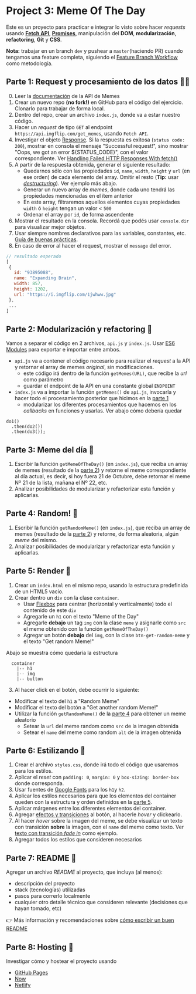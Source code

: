 # Project 3: Meme Of The Day

Este es un proyecto para practicar e integrar lo visto sobre hacer _requests_ usando **[Fetch API](https://developer.mozilla.org/en-US/docs/Web/API/Fetch_API/Using_Fetch)**, **[Promises](https://developer.mozilla.org/en-US/docs/Web/JavaScript/Guide/Using_promises)**, manipulación del **DOM**, **modularización**, **refactoring**, **Git** y **CSS**.

**Nota:** trabajar en un branch `dev` y pushear a `master`(haciendo PR) cuando tengamos una feature completa, siguiendo el [Feature Branch Workflow](https://www.atlassian.com/git/tutorials/comparing-workflows/feature-branch-workflow) como metodología.

## Parte 1: Request y procesamiento de los datos 🕵️‍♀️

0. Leer la [documentación](https://api.imgflip.com/) de la API de Memes
1. Crear un nuevo repo **(no fork!)** en GitHub para el código del ejercicio. Clonarlo para trabajar de forma local.
2. Dentro del repo, crear un archivo `index.js`, donde va a estar nuestro código.
3. Hacer un _request_ de tipo `GET` al endpoint `https://api.imgflip.com/get_memes`, usando `Fetch API`.
4. Investigar el objeto [Response](https://developer.mozilla.org/en-US/docs/Web/API/Response). Si la respuesta es exitosa (`status code: 200`), mostrar en consola el mensaje "Successful request!", sino mostrar "Oops, we got an error ${STATUS_CODE}", con el valor correspondiente. Ver [Handling Failed HTTP Responses With fetch()
](https://www.tjvantoll.com/2015/09/13/fetch-and-errors/)
5. A partir de la respuesta obtenida, generar el siguiente resultado:
    - Quedarnos sólo con las propiedades `id`, `name`, `width`, `height` y `url` (en ese orden) de cada elemento del array. Omitir el resto (**Tip:** usar [_destructuring_](https://github.com/undefinedschool/notes-es6-destructuring-notes)). Ver ejemplo más abajo.
    - Generar un nuevo array de _memes_, donde cada uno tendrá las propiedades mencionadas en el ítem anterior
    - En este array, filtraremos aquellos elementos cuyas propiedades `width` ó `height` tengan un valor < `500`
    - Ordenar el array por `id`, de forma ascendente
5. Mostrar el resultado en la consola. Recordá que podés usar `console.dir` para visualizar mejor objetos.
6. Usar siempre nombres declarativos para las variables, constantes, etc. [Guía de buenas prácticas](https://github.com/undefinedschool/best-practices).
7. En caso de error al hacer el request, mostrar el `message` del error.

```js
// resultado esperado
[
 {
   id: "93895088",
   name: "Expanding Brain",
   width: 857,
   height: 1202,
   url: "https://i.imgflip.com/1jwhww.jpg"
 },
 ...
]
```

## Parte 2: Modularización y refactoring 🛀

Vamos a separar el código en 2 archivos, `api.js` y `index.js`. Usar [ES6 Modules](https://github.com/undefinedschool/es6-modules/) para exportar e importar entre ambos.

- `api.js` va a contener el código necesario para realizar el _request_ a la API y retornar el array de memes _original_, sin modificaciones. 
  - este código irá dentro de la función `getMemes(URL)`, que recibe la _url_ como parámetro
  - guardar el endpoint de la API en una constante global `ENDPOINT`
- `index.js` va a importar la función `getMemes()` de `api.js`, invocarla y hacer todo el procesamiento posterior que hicimos en la [parte 1](#parte-1-request-y-procesamiento-de-los-datos)
  - modularizar los diferentes procesamientos que hacemos en los _callbacks_ en funciones y usarlas. Ver abajo cómo debería quedar

```
do1()
  .then(do2())
  .then(do3());
```

## Parte 3: Meme del día 📆

1. Escribir la función `getMemeOfTheDay()` (en `index.js`), que reciba un array de memes (resultado de la [parte 2](#parte-2-modularizar-y-refactorizar)) y retorne el meme correspondiente al día actual, es decir, si hoy fuera 21 de Octubre, debe retornar el meme Nº 21 de la lista, mañana el Nº 22, etc.
2. Analizar posibilidades de modularizar y refactorizar esta función y aplicarlas.

## Parte 4: Random! 🎰

1. Escribir la función `getRandomMeme()` (en `index.js`), que reciba un array de memes (resultado de la [parte 2](#parte-2-modularizar-y-refactorizar)) y retorne, de forma aleatoria, algún _meme_ del mismo.
2. Analizar posibilidades de modularizar y refactorizar esta función y aplicarlas.

## Parte 5: Render 👀

1. Crear un `index.html` en el mismo repo, usando la estructura predefinida de un HTML5 vacío.
2. Crear dentro un `div` con la clase `container`.
   - Usar [Flexbox](https://www.youtube.com/watch?v=JJSoEo8JSnc) para centrar (horizontal y verticalmente) todo el contenido de este `div`
   - Agregarle un `h1` con el texto "Meme of the Day"
   - Agregarle **debajo** un tag `img` con la clase `meme` y asignarle como `src` el meme obtenido con la función `getMemeOfTheDay()`
   - Agregar un botón **debajo** del `img`, con la clase `btn-get-random-meme` y el texto "Get random Meme!"

Abajo se muestra cómo quedaría la estructura

```
  container
    |-- h1
    |-- img
    |-- button
```

3. Al hacer click en el botón, debe ocurrir lo siguiente:
  - Modificar el texto del `h1` a "Random Meme"
  - Modificar el texto del botón a "Get another random Meme!"
  - Utilizar la función `getRandomMeme()` de la [parte 4](#parte-4-random) para obtener un meme aleatorio
    - Setear la `url` del meme random como `src` de la imagen obtenida
    - Setear el `name` del meme como random `alt` de la imagen obtenida

## Parte 6: Estilizando 💅

1. Crear el archivo `styles.css`, donde irá todo el código que usaremos para los estilos.
2. Aplicar el _reset_ con `padding: 0`, `margin: 0` y `box-sizing: border-box` donde corresponda.
3. Usar fuentes de [Google Fonts](https://fonts.google.com/) para los `h1`y `h2`.
4. Aplicar los estilos necesarios para que los elementos del container queden con la estructura y orden definidos en la [parte 5](#parte-5-render).
5. Aplicar márgenes entre los diferentes elementos del container.
6. Agregar [efectos y transiciones](https://dev.to/webdeasy/top-20-css-buttons-animations-f41) al botón, al hacerle _hover_ y clickearlo.
7. Al hacer _hover_ sobre la imagen del meme, se debe visualizar un texto con transición **sobre** la imagen, con el `name` del meme como texto. Ver [texto con transición _fade in_](https://www.w3schools.com/howto/howto_css_image_overlay.asp) como ejemplo. 
8. Agregar todos los estilos que consideren necesarios

## Parte 7: README 📝

Agregar un archivo *README* al proyecto, que incluya (al menos):

- descripción del proyecto
- stack (tecnologías) utilizadas
- pasos para correrlo localmente
- cualquier otro detalle técnico que consideren relevante (decisiones que hayan tomado, etc)

👉 Más información y recomendaciones sobre [cómo escribir un buen README](https://bulldogjob.com/news/449-how-to-write-a-good-readme-for-your-github-project)

## Parte 8: Hosting 🚀

Investigar cómo y hostear el proyecto usando 
  - [GitHub Pages](https://pages.github.com/)
  - [Now](https://zeit.co/github)
  - [Netlify](https://www.netlify.com/)
